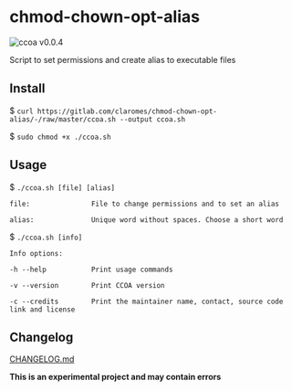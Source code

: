 # chmod-chown-opt-alias
<img alt="ccoa v0.0.4" src="https://img.shields.io/badge/ccoa-v0.0.4-%230fd38a">

Script to set permissions and create alias to executable files

## Install

$ `curl https://gitlab.com/claromes/chmod-chown-opt-alias/-/raw/master/ccoa.sh --output ccoa.sh`

$ `sudo chmod +x ./ccoa.sh`

## Usage

$ `./ccoa.sh [file] [alias]`

    file:               File to change permissions and to set an alias

    alias:              Unique word without spaces. Choose a short word



$ `./ccoa.sh [info]`

    Info options:

    -h --help           Print usage commands

    -v --version        Print CCOA version

    -c --credits        Print the maintainer name, contact, source code link and license

## Changelog

[CHANGELOG.md]()


**This is an experimental project and may contain errors**